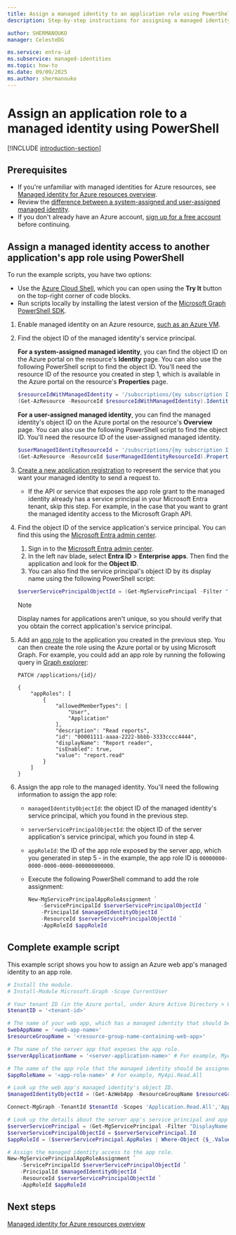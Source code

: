 ```yaml
---
title: Assign a managed identity to an application role using PowerShell
description: Step-by-step instructions for assigning a managed identity access to another application's role using PowerShell.

author: SHERMANOUKO
manager: CelesteDG

ms.service: entra-id
ms.subservice: managed-identities
ms.topic: how-to
ms.date: 09/09/2025
ms.author: shermanouko
---
```


# Assign an application role to a managed identity using PowerShell

[!INCLUDE [introduction-section](./includes/assign-app-role-to-managed-identity-intro.md)]

## Prerequisites

- If you're unfamiliar with managed identities for Azure resources, see [Managed identity for Azure resources overview](./overview.md). 
- Review the [difference between a system-assigned and user-assigned managed identity](/azure/logic-apps/authenticate-with-managed-identity).
- If you don't already have an Azure account, [sign up for a free account](https://azure.microsoft.com/pricing/purchase-options/azure-account?cid=msft_learn) before continuing.

## Assign a managed identity access to another application's app role using PowerShell

To run the example scripts, you have two options:

- Use the [Azure Cloud Shell](/azure/cloud-shell/overview), which you can open using the **Try It** button on the top-right corner of code blocks.
- Run scripts locally by installing the latest version of the [Microsoft Graph PowerShell SDK](/powershell/microsoftgraph/get-started).

1. Enable managed identity on an Azure resource, [such as an Azure VM](~/identity/managed-identities-azure-resources/how-to-configure-managed-identities.md).

1. Find the object ID of the managed identity's service principal.

    **For a system-assigned managed identity**, you can find the object ID on the Azure portal on the resource's **Identity** page. You can also use the following PowerShell script to find the object ID. You'll need the resource ID of the resource you created in step 1, which is available in the Azure portal on the resource's **Properties** page.

    ```powershell
    $resourceIdWithManagedIdentity = '/subscriptions/{my subscription ID}/resourceGroups/{my resource group name}/providers/Microsoft.Compute/virtualMachines/{my virtual machine name}'
    (Get-AzResource -ResourceId $resourceIdWithManagedIdentity).Identity.PrincipalId
    ```

    **For a user-assigned managed identity**, you can find the managed identity's object ID on the Azure portal on the resource's **Overview** page. You can also use the following PowerShell script to find the object ID. You'll need the resource ID of the user-assigned managed identity.

    ```powershell
    $userManagedIdentityResourceId = '/subscriptions/{my subscription ID}/resourceGroups/{my resource group name}/providers/Microsoft.ManagedIdentity/userAssignedIdentities/{my managed identity name}'
    (Get-AzResource -ResourceId $userManagedIdentityResourceId).Properties.PrincipalId
    ```

1. [Create a new application registration](/entra/identity-platform/quickstart-register-app) to represent the service that you want your managed identity to send a request to. 
   - If the API or service that exposes the app role grant to the managed identity already has a service principal in your Microsoft Entra tenant, skip this step. For example, in the case that you want to grant the managed identity access to the Microsoft Graph API.

1. Find the object ID of the service application's service principal. You can find this using the [Microsoft Entra admin center](https://entra.microsoft.com/). 
   1. Sign in to the [Microsoft Entra admin center](https://entra.microsoft.com/). 
   1. In the left nav blade, select **Entra ID** > **Enterprise apps**. Then find the application and look for the **Object ID**. 
   1. You can also find the service principal's object ID by its display name using the following PowerShell script:

    ```powershell
    $serverServicePrincipalObjectId = (Get-MgServicePrincipal -Filter "DisplayName eq '$applicationName'").Id
    ```

    > [!NOTE]
    > Display names for applications aren't unique, so you should verify that you obtain the correct application's service principal.

1. Add an [app role](~/identity-platform/howto-add-app-roles-in-apps.md) to the application you created in the previous step. You can then create the role using the Azure portal or by using Microsoft Graph. 
   For example, you could add an app role by running the following query in [Graph explorer](https://developer.microsoft.com/graph/graph-explorer):

    ```http
    PATCH /applications/{id}/

    {
        "appRoles": [
            {
                "allowedMemberTypes": [
                    "User",
                    "Application"
                ],
                "description": "Read reports",
                "id": "00001111-aaaa-2222-bbbb-3333cccc4444",
                "displayName": "Report reader",
                "isEnabled": true,
                "value": "report.read"
            }
        ]
    }
    ```

1. Assign the app role to the managed identity. You'll need the following information to assign the app role:
    - `managedIdentityObjectId`: the object ID of the managed identity's service principal, which you found in the previous step.
    - `serverServicePrincipalObjectId`: the object ID of the server application's service principal, which you found in step 4.
    - `appRoleId`: the ID of the app role exposed by the server app, which you generated in step 5 - in the example, the app role ID is `00000000-0000-0000-0000-000000000000`.
   
    - Execute the following PowerShell command to add the role assignment:

        ```powershell
        New-MgServicePrincipalAppRoleAssignment `
            -ServicePrincipalId $serverServicePrincipalObjectId `
            -PrincipalId $managedIdentityObjectId `
            -ResourceId $serverServicePrincipalObjectId `
            -AppRoleId $appRoleId
        ```

## Complete example script

This example script shows you how to assign an Azure web app's managed identity to an app role.

```powershell
# Install the module.
# Install-Module Microsoft.Graph -Scope CurrentUser

# Your tenant ID (in the Azure portal, under Azure Active Directory > Overview).
$tenantID = '<tenant-id>'

# The name of your web app, which has a managed identity that should be assigned to the server app's app role.
$webAppName = '<web-app-name>'
$resourceGroupName = '<resource-group-name-containing-web-app>'

# The name of the server app that exposes the app role.
$serverApplicationName = '<server-application-name>' # For example, MyApi

# The name of the app role that the managed identity should be assigned to.
$appRoleName = '<app-role-name>' # For example, MyApi.Read.All

# Look up the web app's managed identity's object ID.
$managedIdentityObjectId = (Get-AzWebApp -ResourceGroupName $resourceGroupName -Name $webAppName).identity.principalid

Connect-MgGraph -TenantId $tenantId -Scopes 'Application.Read.All','Application.ReadWrite.All','AppRoleAssignment.ReadWrite.All','Directory.AccessAsUser.All','Directory.Read.All','Directory.ReadWrite.All'

# Look up the details about the server app's service principal and app role.
$serverServicePrincipal = (Get-MgServicePrincipal -Filter "DisplayName eq '$serverApplicationName'")
$serverServicePrincipalObjectId = $serverServicePrincipal.Id
$appRoleId = ($serverServicePrincipal.AppRoles | Where-Object {$_.Value -eq $appRoleName }).Id

# Assign the managed identity access to the app role.
New-MgServicePrincipalAppRoleAssignment `
    -ServicePrincipalId $serverServicePrincipalObjectId `
    -PrincipalId $managedIdentityObjectId `
    -ResourceId $serverServicePrincipalObjectId `
    -AppRoleId $appRoleId
```

## Next steps

[Managed identity for Azure resources overview](./overview.md)
